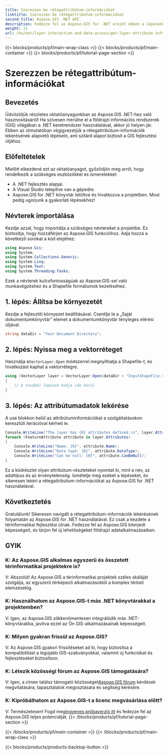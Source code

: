 ```yaml
---
title: Szerezzen be rétegattribútum-információkat
linktitle: Szerezzen be rétegattribútum-információkat
second_title: Aspose.GIS .NET API
description: Fedezze fel az Aspose.GIS for .NET erejét ebben a lépésenkénti oktatóanyagban. Könnyedén lekérheti a rétegattribútum-információkat. Töltse le ingyenes próbaverzióját most!
weight: 11
url: /hu/net/layer-interaction-and-data-access/get-layer-attribute-information/
---
```


{{< blocks/products/pf/main-wrap-class >}}
{{< blocks/products/pf/main-container >}}
{{< blocks/products/pf/tutorial-page-section >}}

# Szerezzen be rétegattribútum-információkat

## Bevezetés
Üdvözöljük részletes oktatóanyagunkban az Aspose.GIS .NET-hez való hasznosításáról! Ha szívesen merülne el a földrajzi információs rendszerek (GIS) világában a .NET keretrendszer használatával, akkor jó helyen jár. Ebben az útmutatóban végigvezetjük a rétegattribútum-információk lekérésének alapvető lépésein, ami szilárd alapot biztosít a GIS fejlesztési útjához.
## Előfeltételek
Mielőtt elkezdené ezt az oktatóanyagot, győződjön meg arról, hogy rendelkezik a szükséges eszközökkel és ismeretekkel:
- A .NET fejlesztés alapjai.
- A Visual Studio telepítve van a gépedre.
- Aspose.GIS for .NET könyvtár letöltve és hivatkozva a projektben.
Most pedig ugorjunk a gyakorlati lépésekhez!
## Névterek importálása
Kezdje azzal, hogy importálja a szükséges névtereket a projektbe. Ez biztosítja, hogy hozzáférjen az Aspose.GIS funkcióihoz. Adja hozzá a következő sorokat a kód elejéhez:
```csharp
using Aspose.Gis;
using System;
using System.Collections.Generic;
using System.Linq;
using System.Text;
using System.Threading.Tasks;
```
Ezek a névterek kulcsfontosságúak az Aspose.GIS-sel való munkavégzéshez és a Shapefile formátumok kezeléséhez.
## 1. lépés: Állítsa be környezetét
Kezdje a fejlesztői környezet beállításával. Cserélje le a „Saját dokumentumkönyvtár” elemet a dokumentumkönyvtár tényleges elérési útjával.
```csharp
string dataDir = "Your Document Directory";
```
## 2. lépés: Nyissa meg a vektorréteget
 Használja a`VectorLayer.Open` módszerrel megnyithatja a Shapefile-t, és hivatkozást kaphat a vektorrétegre.
```csharp
using (VectorLayer layer = VectorLayer.Open(dataDir + "InputShapeFile.shp", Drivers.Shapefile))
{
    // A további lépések kódja ide kerül
}
```
## 3. lépés: Az attribútumadatok lekérése
A use blokkon belül az attribútuminformációkat a szolgáltatásokon keresztüli iterációval kérheti le.
```csharp
Console.WriteLine("The layer has {0} attributes defined.\n", layer.Attributes.Count);
foreach (FeatureAttribute attribute in layer.Attributes)
{
    Console.WriteLine("Name: {0}", attribute.Name);
    Console.WriteLine("Data type: {0}", attribute.DataType);
    Console.WriteLine("Can be null: {0}", attribute.CanBeNull);
}
```
Ez a kódrészlet olyan attribútum-részleteket nyomtat ki, mint a név, az adattípus és az érvénytelenség.
Ismételje meg ezeket a lépéseket, és sikeresen lekéri a rétegattribútum-információkat az Aspose.GIS for .NET használatával.
## Következtetés
Gratulálunk! Sikeresen navigált a rétegattribútum-információk lekérésének folyamatán az Aspose.GIS for .NET használatával. Ez csak a kezdete a térinformatikai fejlesztési útnak. Fedezze fel az Aspose.GIS kiterjedt képességeit, és tárjon fel új lehetőségeket földrajzi adatalkalmazásaiban.

## GYIK
### K: Az Aspose.GIS alkalmas egyszerű és összetett térinformatikai projektekre is?
V: Abszolút! Az Aspose.GIS a térinformatikai projektek széles skáláját szolgálja, az egyszerű térképező alkalmazásoktól a komplex térbeli elemzésekig.
### K: Használhatom az Aspose.GIS-t más .NET könyvtárakkal a projektemben?
V: Igen, az Aspose.GIS zökkenőmentesen integrálódik más .NET-könyvtárakba, javítva ezzel az Ön GIS-alkalmazásainak képességeit.
### K: Milyen gyakran frissül az Aspose.GIS?
V: Az Aspose.GIS gyakori frissítéseket ad ki, hogy biztosítsa a kompatibilitást a legújabb GIS-szabványokkal, valamint új funkciókat és fejlesztéseket biztosítson.
### K: Létezik közösségi fórum az Aspose.GIS támogatására?
 V: Igen, a címen találsz támogató közösséget[Aspose.GIS fórum](https://forum.aspose.com/c/gis/33) kérdések megvitatására, tapasztalatok megosztására és segítség kérésére.
### K: Kipróbálhatom az Aspose.GIS-t a licenc megvásárlása előtt?
 V: Természetesen! Fogd meg[ingyenes próbaverzió itt](https://releases.aspose.com/) és fedezze fel az Aspose.GIS teljes potenciálját.
{{< /blocks/products/pf/tutorial-page-section >}}

{{< /blocks/products/pf/main-container >}}
{{< /blocks/products/pf/main-wrap-class >}}

{{< blocks/products/products-backtop-button >}}
